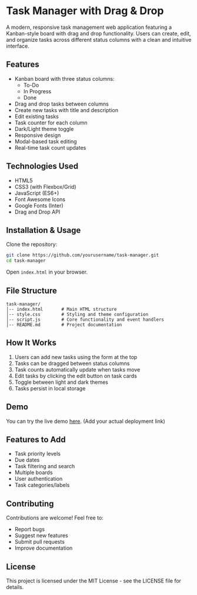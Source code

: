 # Task Manager with Drag & Drop

A modern, responsive task management web application featuring a Kanban-style board with drag and drop functionality. Users can create, edit, and organize tasks across different status columns with a clean and intuitive interface.

## Features

- Kanban board with three status columns:
  - To-Do
  - In Progress
  - Done
- Drag and drop tasks between columns
- Create new tasks with title and description
- Edit existing tasks
- Task counter for each column
- Dark/Light theme toggle
- Responsive design
- Modal-based task editing
- Real-time task count updates

## Technologies Used

- HTML5
- CSS3 (with Flexbox/Grid)
- JavaScript (ES6+)
- Font Awesome Icons
- Google Fonts (Inter)
- Drag and Drop API

## Installation & Usage

Clone the repository:

```sh
git clone https://github.com/yourusername/task-manager.git
cd task-manager
```

Open `index.html` in your browser.

## File Structure

```
task-manager/
│-- index.html       # Main HTML structure
│-- style.css        # Styling and theme configuration
│-- script.js        # Core functionality and event handlers
│-- README.md        # Project documentation
```

## How It Works

1. Users can add new tasks using the form at the top
2. Tasks can be dragged between status columns
3. Task counts automatically update when tasks move
4. Edit tasks by clicking the edit button on task cards
5. Toggle between light and dark themes
6. Tasks persist in local storage

## Demo

You can try the live demo [here](https://task-manager-demo.vercel.app/). (Add your actual deployment link)

## Features to Add

- Task priority levels
- Due dates
- Task filtering and search
- Multiple boards
- User authentication
- Task categories/labels

## Contributing

Contributions are welcome! Feel free to:

- Report bugs
- Suggest new features
- Submit pull requests
- Improve documentation

## License

This project is licensed under the MIT License - see the LICENSE file for details.